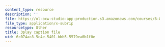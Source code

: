 ```yaml
---
content_type: resource
description: ''
file: https://ol-ocw-studio-app-production.s3.amazonaws.com/courses/6-890-algorithmic-lower-bounds-fun-with-hardness-proofs-fall-2014/6c074ac85c4e5401bbb55579ea0b1f0e_e10dswn-grA.vtt
file_type: application/x-subrip
resourcetype: Other
title: 3play caption file
uid: 6c074ac8-5c4e-5401-bbb5-5579ea0b1f0e
---
```

